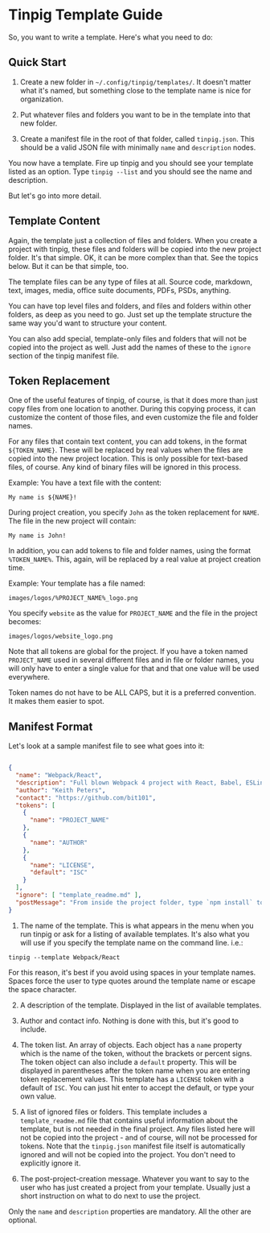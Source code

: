 # Tinpig Template Guide

So, you want to write a template. Here's what you need to do:

## Quick Start

1. Create a new folder in `~/.config/tinpig/templates/`. It doesn't matter what it's named, but something close to the template name is nice for organization.

2. Put whatever files and folders you want to be in the template into that new folder.

3. Create a manifest file in the root of that folder, called `tinpig.json`. This should be a valid JSON file with minimally `name` and `description` nodes.

You now have a template. Fire up tinpig and you should see your template listed as an option. Type `tinpig --list` and you should see the name and description.

But let's go into more detail.

## Template Content

Again, the template just a collection of files and folders. When you create a project with tinpig, these files and folders will be copied into the new project folder. It's that simple. OK, it can be more complex than that. See the topics below. But it can be that simple, too.

The template files can be any type of files at all. Source code, markdown, text, images, media, office suite documents, PDFs, PSDs, anything.

You can have top level files and folders, and files and folders within other folders, as deep as you need to go. Just set up the template structure the same way you'd want to structure your content.

You can also add special, template-only files and folders that will not be copied into the project as well. Just add the names of these to the `ignore` section of the tinpig manifest file.

## Token Replacement

One of the useful features of tinpig, of course, is that it does more than just copy files from one location to another. During this copying process, it can customize the content of those files, and even customize the file and folder names.

For any files that contain text content, you can add tokens, in the format `${TOKEN_NAME}`. These will be replaced by real values when the files are copied into the new project location. This is only possible for text-based files, of course. Any kind of binary files will be ignored in this process.

Example: You have a text file with the content:

```
My name is ${NAME}!
```

During project creation, you specify `John` as the token replacement for `NAME`. The file in the new project will contain:

```
My name is John!
```

In addition, you can add tokens to file and folder names, using the format `%TOKEN_NAME%`. This, again, will be replaced by a real value at project creation time.

Example: Your template has a file named:

```
images/logos/%PROJECT_NAME%_logo.png
```

You specify `website` as the value for `PROJECT_NAME` and the file in the project becomes:

```
images/logos/website_logo.png
```

Note that all tokens are global for the project. If you have a token named `PROJECT_NAME` used in several different files and in file or folder names, you will only have to enter a single value for that and that one value will be used everywhere.

Token names do not have to be ALL CAPS, but it is a preferred convention. It makes them easier to spot.


## Manifest Format

Let's look at a sample manifest file to see what goes into it:

``` json

{
  "name": "Webpack/React",
  "description": "Full blown Webpack 4 project with React, Babel, ESLint, etc.",
  "author": "Keith Peters",
  "contact": "https://github.com/bit101",
  "tokens": [
    {
      "name": "PROJECT_NAME"
    },
    {
      "name": "AUTHOR"
    },
    {
      "name": "LICENSE",
      "default": "ISC"
    }
  ],
  "ignore": [ "template_readme.md" ],
  "postMessage": "From inside the project folder, type `npm install` to install dependencies. Then `npm start` to start Webpack Dev Server. Open `localhost:8080` to view the site."
}
```

1. The name of the template. This is what appears in the menu when you run tinpig or ask for a listing of available templates. It's also what you will use if you specify the template name on the command line. i.e.:

```
tinpig --template Webpack/React
```

For this reason, it's best if you avoid using spaces in your template names. Spaces force the user to type quotes around the template name or escape the space character.

2. A description of the template. Displayed in the list of available templates.

3. Author and contact info. Nothing is done with this, but it's good to include.

4. The token list. An array of objects. Each object has a `name` property which is the name of the token, without the brackets or percent signs. The token object can also include a `default` property. This will be displayed in parentheses after the token name when you are entering token replacement values. This template has a `LICENSE` token with a default of `ISC`. You can just hit enter to accept the default, or type your own value.

5. A list of ignored files or folders. This template includes a `template_readme.md` file that contains useful information about the template, but is not needed in the final project. Any files listed here will not be copied into the project - and of course, will not be processed for tokens. Note that the `tinpig.json` manifest file itself is automatically ignored and will not be copied into the project. You don't need to explicitly ignore it.

6. The post-project-creation message. Whatever you want to say to the user who has just created a project from your template. Usually just a short instruction on what to do next to use the project.

Only the `name` and `description` properties are mandatory. All the other are optional.
